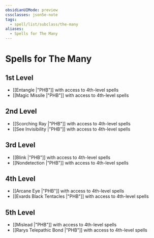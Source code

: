 ```yaml
---
obsidianUIMode: preview
cssclasses: json5e-note
tags:
  - spell/list/subclass/the-many
aliases:
  - Spells for The Many
---
```

# Spells for The Many

## 1st Level

- [[Entangle \|"PHB"]] with access to 4th-level spells
- [[Magic Missile \|"PHB"]] with access to 4th-level spells

## 2nd Level

- [[Scorching Ray \|"PHB"]] with access to 4th-level spells
- [[See Invisibility \|"PHB"]] with access to 4th-level spells

## 3rd Level

- [[Blink \|"PHB"]] with access to 4th-level spells
- [[Nondetection \|"PHB"]] with access to 4th-level spells

## 4th Level

- [[Arcane Eye \|"PHB"]] with access to 4th-level spells
- [[Evards Black Tentacles \|"PHB"]] with access to 4th-level spells

## 5th Level

- [[Mislead \|"PHB"]] with access to 4th-level spells
- [[Rarys Telepathic Bond \|"PHB"]] with access to 4th-level spells
